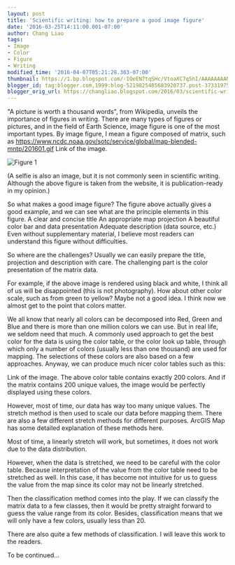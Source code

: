 ```yaml
---
layout: post
title: 'Scientific writing: how to prepare a good image figure'
date: '2016-03-25T14:11:00.001-07:00'
author: Chang Liao
tags:
- Image
- Color
- Figure
- Writing
modified_time: '2016-04-07T05:21:28.363-07:00'
thumbnail: https://1.bp.blogspot.com/-IOeEN7tqSHc/VtoaXC7q5hI/AAAAAAAANNk/GXrSvsrvyBY/s72-c/matrix.png
blogger_id: tag:blogger.com,1999:blog-5219825485683920737.post-373319753761247366
blogger_orig_url: https://changliao.blogspot.com/2016/03/scientific-writing-001.html
---
```


"A picture is worth a thousand words", from Wikipedia, unveils the importance of figures in writing.
There are many types of figures or pictures, and in the field of Earth Science, image figure is one of the most important types.
By image figure, I mean a figure composed of matrix, such as
https://www.ncdc.noaa.gov/sotc/service/global/map-blended-mntp/201601.gif
Link of the image.

![Figure 1](https://github.com/changliao/changliao.github.io/blob/main/_figure/noaa_land_ocean_temperature.png?raw=true)

(A selfie is also an image, but it is not commonly seen in scientific writing. Although the above figure is taken from the website, it is publication-ready in my opinion.)

So what makes a good  image figure? The figure above actually gives a good example, and we can see what are the principle elements in this figure.
A clear and concise title
An appropriate map projection
A beautiful color bar and data presentation
Adequate description (data source, etc.)
Even without supplementary material, I believe most readers can understand this figure without difficulties.

So where are the challenges?
Usually we can easily prepare the title, projection and description with care. The challenging part is the color presentation of the matrix data.

For example, if the above image is rendered using black and white, I think all of us will be disappointed (this is not photography).
How about other color scale, such as from green to yellow? Maybe not a good idea.
I think now we almost get to the point that colors matter.

We all know that nearly all colors can be decomposed into Red, Green and Blue and there is more than one million colors we can use. But in real life, we seldom need that much.
A commonly used approach to get the best color for the data is using the color table, or the color look up table, through which only a number of colors (usually less than one thousand) are used for mapping.
The selections of these colors are also based on a few approaches. Anyway, we can produce much nicer color tables such as this:


Link of the image.
The above color table contains exactly 200 colors. And if the matrix contains 200 unique values, the image would be perfectly displayed using these colors.



However, most of time, our data has way too many unique values. The stretch method is then used to scale our data before mapping them. There are also a few different stretch methods for different purposes. ArcGIS Map has some detailed explanation of these methods here.

Most of time, a linearly stretch will work, but sometimes, it does not work due to the data distribution.

However, when the data is stretched, we need to be careful with the color table. Because interpretation of the value from the color table need to be stretched as well. In this case, it has become not intuitive for us to guess the value from the map since its color may not be linearly stretched.

Then the classification method comes into the play. If we can classify the matrix data to a few classes, then it would be pretty straight forward to guess the value range from its color. Besides, classification means that we will only have a few colors, usually less than 20.

There are also quite a few methods of classification.
I will leave this work to the readers.

To be continued...